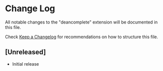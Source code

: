 # Change Log

All notable changes to the "deancomplete" extension will be documented in this file.

Check [Keep a Changelog](http://keepachangelog.com/) for recommendations on how to structure this file.

## [Unreleased]

- Initial release